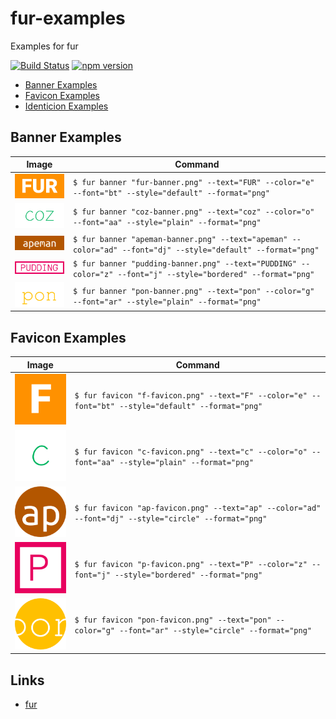 fur-examples
============

Examples for fur

[![Build Status][my_travis_badge_url]][my_travis_url]
[![npm version][my_npm_budge_url]][my_npm_url]



+ [Banner Examples](#banner-examples)
+ [Favicon Examples](#favicon-examples)
+ [Identicion Examples](#identicion-examples)

<a name="banner-example"></a>

Banner Examples
------------

| Image | Command |
| ------- | ------ |
| <img src="./examples/01-fur/banner.png" width="128" /> | `$ fur banner "fur-banner.png" --text="FUR" --color="e" --font="bt" --style="default" --format="png" ` |
| <img src="./examples/02-coz/banner.png" width="128" /> | `$ fur banner "coz-banner.png" --text="coz" --color="o" --font="aa" --style="plain" --format="png" ` |
| <img src="./examples/03-apeman/banner.png" width="128" /> | `$ fur banner "apeman-banner.png" --text="apeman" --color="ad" --font="dj" --style="default" --format="png" ` |
| <img src="./examples/04-pudding/banner.png" width="128" /> | `$ fur banner "pudding-banner.png" --text="PUDDING" --color="z" --font="j" --style="bordered" --format="png" ` |
| <img src="./examples/05-pon/banner.png" width="128" /> | `$ fur banner "pon-banner.png" --text="pon" --color="g" --font="ar" --style="plain" --format="png" ` |



<a name="favicon-example"></a>

Favicon Examples
------------

| Image | Command |
| ------- | ------ |
| <img src="./examples/01-fur/favicon.png" width="128" /> | `$ fur favicon "f-favicon.png" --text="F" --color="e" --font="bt" --style="default" --format="png" ` |
| <img src="./examples/02-coz/favicon.png" width="128" /> | `$ fur favicon "c-favicon.png" --text="c" --color="o" --font="aa" --style="plain" --format="png" ` |
| <img src="./examples/03-apeman/favicon.png" width="128" /> | `$ fur favicon "ap-favicon.png" --text="ap" --color="ad" --font="dj" --style="circle" --format="png" ` |
| <img src="./examples/04-pudding/favicon.png" width="128" /> | `$ fur favicon "p-favicon.png" --text="P" --color="z" --font="j" --style="bordered" --format="png" ` |
| <img src="./examples/05-pon/favicon.png" width="128" /> | `$ fur favicon "pon-favicon.png" --text="pon" --color="g" --font="ar" --style="circle" --format="png" ` |





<a name="links"></a>
Links
--------

+ [fur](https://github.com/fur-repo/fur)



[my_travis_url]: http://travis-ci.org/fur-repo/fur-examples
[my_travis_badge_url]: http://img.shields.io/travis/fur-repo/fur-examples.svg?style=flat
[my_npm_url]: http://www.npmjs.org/package/fur-examples
[my_npm_budge_url]: http://img.shields.io/npm/v/fur-examples.svg?style=flat

